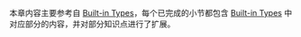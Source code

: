 本章内容主要参考自 [Built-in Types](https://docs.python.org/3.7/library/stdtypes.html#built-in-types)，每个已完成的小节都包含 [Built-in Types](https://docs.python.org/3.7/library/stdtypes.html#built-in-types) 中对应部分的内容，并对部分知识点进行了扩展。